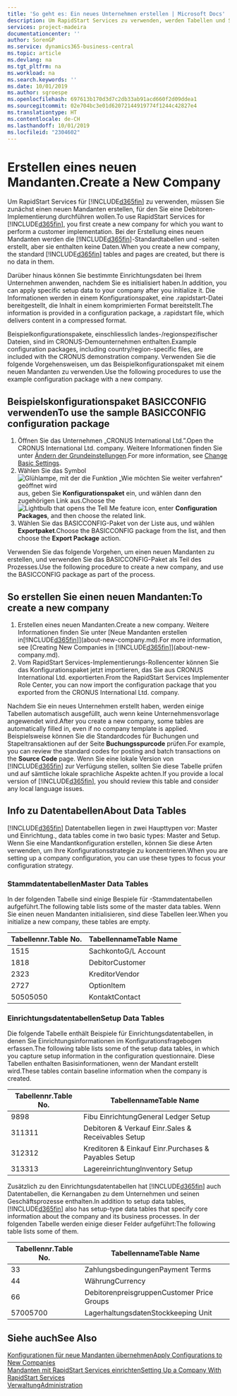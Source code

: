 ```yaml
---
title: 'So geht es: Ein neues Unternehmen erstellen | Microsoft Docs'
description: Um RapidStart Services zu verwenden, werden Tabellen und Seiten erstellt, aber sie enthalten keine Daten.
services: project-madeira
documentationcenter: ''
author: SorenGP
ms.service: dynamics365-business-central
ms.topic: article
ms.devlang: na
ms.tgt_pltfrm: na
ms.workload: na
ms.search.keywords: ''
ms.date: 10/01/2019
ms.author: sgroespe
ms.openlocfilehash: 697613b170d3d7c2db33ab91acd660f2d09ddea1
ms.sourcegitcommit: 02e704bc3e01d62072144919774f1244c42827e4
ms.translationtype: HT
ms.contentlocale: de-CH
ms.lasthandoff: 10/01/2019
ms.locfileid: "2304602"
---
```

# <a name="create-a-new-company"></a><span data-ttu-id="dbce0-103">Erstellen eines neuen Mandanten.</span><span class="sxs-lookup"><span data-stu-id="dbce0-103">Create a New Company</span></span>
<span data-ttu-id="dbce0-104">Um RapidStart Services für [!INCLUDE[d365fin](includes/d365fin_md.md)] zu verwenden, müssen Sie zunächst einen neuen Mandanten erstellen, für den Sie eine Debitoren-Implementierung durchführen wollen.</span><span class="sxs-lookup"><span data-stu-id="dbce0-104">To use RapidStart Services for [!INCLUDE[d365fin](includes/d365fin_md.md)], you first create a new company for which you want to perform a customer implementation.</span></span> <span data-ttu-id="dbce0-105">Bei der Erstellung eines neuen Mandanten werden die [!INCLUDE[d365fin](includes/d365fin_md.md)]-Standardtabellen und -seiten erstellt, aber sie enthalten keine Daten.</span><span class="sxs-lookup"><span data-stu-id="dbce0-105">When you create a new company, the standard [!INCLUDE[d365fin](includes/d365fin_md.md)] tables and pages are created, but there is no data in them.</span></span>

<span data-ttu-id="dbce0-106">Darüber hinaus können Sie bestimmte Einrichtungsdaten bei Ihrem Unternehmen anwenden, nachdem Sie es initialisiert haben.</span><span class="sxs-lookup"><span data-stu-id="dbce0-106">In addition, you can apply specific setup data to your company after you initialize it.</span></span> <span data-ttu-id="dbce0-107">Die Informationen werden in einem Konfigurationspaket, eine .rapidstart-Datei bereitgestellt, die Inhalt in einem komprimierten Format bereitstellt.</span><span class="sxs-lookup"><span data-stu-id="dbce0-107">The information is provided in a configuration package, a .rapidstart file, which delivers content in a compressed format.</span></span>  

<span data-ttu-id="dbce0-108">Beispielkonfigurationspakete, einschliesslich landes-/regionspezifischer Dateien, sind im CRONUS-Demounternehmen enthalten.</span><span class="sxs-lookup"><span data-stu-id="dbce0-108">Example configuration packages, including country/region-specific files, are included with the CRONUS demonstration company.</span></span> <span data-ttu-id="dbce0-109">Verwenden Sie die folgende Vorgehensweisen, um das Beispielkonfigurationspaket mit einem neuen Mandanten zu verwenden.</span><span class="sxs-lookup"><span data-stu-id="dbce0-109">Use the following procedures to use the example configuration package with a new company.</span></span>  

## <a name="to-use-the-sample-basicconfig-configuration-package"></a><span data-ttu-id="dbce0-110">Beispielskonfigurationspaket BASICCONFIG verwenden</span><span class="sxs-lookup"><span data-stu-id="dbce0-110">To use the sample BASICCONFIG configuration package</span></span>  
1. <span data-ttu-id="dbce0-111">Öffnen Sie das Unternehmen „CRONUS International Ltd.”.</span><span class="sxs-lookup"><span data-stu-id="dbce0-111">Open the CRONUS International Ltd. company.</span></span> <span data-ttu-id="dbce0-112">Weitere Informationen finden Sie unter [Ändern der Grundeinstellungen](ui-change-basic-settings.md).</span><span class="sxs-lookup"><span data-stu-id="dbce0-112">For more information, see [Change Basic Settings](ui-change-basic-settings.md).</span></span>
2. <span data-ttu-id="dbce0-113">Wählen Sie das Symbol ![Glühlampe, mit der die Funktion „Wie möchten Sie weiter verfahren“ geöffnet wird](media/ui-search/search_small.png "Wie möchten Sie weiter verfahren?") aus, geben Sie **Konfigurationspaket** ein, und wählen dann den zugehörigen Link aus.</span><span class="sxs-lookup"><span data-stu-id="dbce0-113">Choose the ![Lightbulb that opens the Tell Me feature](media/ui-search/search_small.png "Tell me what you want to do") icon, enter **Configuration Packages**, and then choose the related link.</span></span>  
3. <span data-ttu-id="dbce0-114">Wählen Sie das BASICCONFIG-Paket von der Liste aus, und wählen **Exportpaket**.</span><span class="sxs-lookup"><span data-stu-id="dbce0-114">Choose the BASICCONFIG package from the list, and then choose the **Export Package** action.</span></span>  

<span data-ttu-id="dbce0-115">Verwenden Sie das folgende Vorgehen, um einen neuen Mandanten zu erstellen, und verwenden Sie das BASICCONFIG-Paket als Teil des Prozesses.</span><span class="sxs-lookup"><span data-stu-id="dbce0-115">Use the following procedure to create a new company, and use the BASICCONFIG package as part of the process.</span></span>  

## <a name="to-create-a-new-company"></a><span data-ttu-id="dbce0-116">So erstellen Sie einen neuen Mandanten:</span><span class="sxs-lookup"><span data-stu-id="dbce0-116">To create a new company</span></span>  
1. <span data-ttu-id="dbce0-117">Erstellen eines neuen Mandanten.</span><span class="sxs-lookup"><span data-stu-id="dbce0-117">Create a new company.</span></span> <span data-ttu-id="dbce0-118">Weitere Informationen finden Sie unter [Neue Mandanten erstellen in[!INCLUDE[d365fin](includes/d365fin_md.md)]](about-new-company.md).</span><span class="sxs-lookup"><span data-stu-id="dbce0-118">For more information, see [Creating New Companies in [!INCLUDE[d365fin](includes/d365fin_md.md)]](about-new-company.md).</span></span>
2. <span data-ttu-id="dbce0-119">Vom RapidStart Services-Implementierungs-Rollencenter können Sie das Konfigurationspaket jetzt importieren, das Sie aus CRONUS International Ltd. exportierten.</span><span class="sxs-lookup"><span data-stu-id="dbce0-119">From the RapidStart Services Implementer Role Center, you can now import the configuration package that you exported from the CRONUS International Ltd. company.</span></span>

<span data-ttu-id="dbce0-120">Nachdem Sie ein neues Unternehmen erstellt haben, werden einige Tabellen automatisch ausgefüllt, auch wenn keine Unternehmensvorlage angewendet wird.</span><span class="sxs-lookup"><span data-stu-id="dbce0-120">After you create a new company, some tables are automatically filled in, even if no company template is applied.</span></span> <span data-ttu-id="dbce0-121">Beispielsweise können Sie die Standardcodes für Buchungen und Stapeltransaktionen auf der Seite **Buchungsspurcode** prüfen.</span><span class="sxs-lookup"><span data-stu-id="dbce0-121">For example, you can review the standard codes for posting and batch transactions on the **Source Code** page.</span></span> <span data-ttu-id="dbce0-122">Wenn Sie eine lokale Version von [!INCLUDE[d365fin](includes/d365fin_md.md)] zur Verfügung stellen, sollten Sie diese Tabelle prüfen und auf sämtliche lokale sprachliche Aspekte achten.</span><span class="sxs-lookup"><span data-stu-id="dbce0-122">If you provide a local version of [!INCLUDE[d365fin](includes/d365fin_md.md)], you should review this table and consider any local language issues.</span></span>

## <a name="about-data-tables"></a><span data-ttu-id="dbce0-123">Info zu Datentabellen</span><span class="sxs-lookup"><span data-stu-id="dbce0-123">About Data Tables</span></span>
[!INCLUDE[d365fin](includes/d365fin_md.md)]  <span data-ttu-id="dbce0-124">Datentabellen liegen in zwei Haupttypen vor: Master und Einrichtung.</span><span class="sxs-lookup"><span data-stu-id="dbce0-124">, data tables come in two basic types: Master and Setup.</span></span> <span data-ttu-id="dbce0-125">Wenn Sie eine Mandantkonfiguration erstellen, können Sie diese Arten verwenden, um Ihre Konfigurationsstrategie zu konzentrieren.</span><span class="sxs-lookup"><span data-stu-id="dbce0-125">When you are setting up a company configuration, you can use these types to focus your configuration strategy.</span></span>  

### <a name="master-data-tables"></a><span data-ttu-id="dbce0-126">Stammdatentabellen</span><span class="sxs-lookup"><span data-stu-id="dbce0-126">Master Data Tables</span></span>  
<span data-ttu-id="dbce0-127">In der folgenden Tabelle sind einige Bespiele für -Stammdatentabellen aufgeführt.</span><span class="sxs-lookup"><span data-stu-id="dbce0-127">The following table lists some of the master data tables.</span></span> <span data-ttu-id="dbce0-128">Wenn Sie einen neuen Mandanten initialisieren, sind diese Tabellen leer.</span><span class="sxs-lookup"><span data-stu-id="dbce0-128">When you initialize a new company, these tables are empty.</span></span>  

|<span data-ttu-id="dbce0-129">Tabellennr.</span><span class="sxs-lookup"><span data-stu-id="dbce0-129">Table No.</span></span>|<span data-ttu-id="dbce0-130">Tabellenname</span><span class="sxs-lookup"><span data-stu-id="dbce0-130">Table Name</span></span>|  
|-------------------|--------------------|  
|<span data-ttu-id="dbce0-131">15</span><span class="sxs-lookup"><span data-stu-id="dbce0-131">15</span></span>|<span data-ttu-id="dbce0-132">Sachkonto</span><span class="sxs-lookup"><span data-stu-id="dbce0-132">G/L Account</span></span>|  
|<span data-ttu-id="dbce0-133">18</span><span class="sxs-lookup"><span data-stu-id="dbce0-133">18</span></span>|<span data-ttu-id="dbce0-134">Debitor</span><span class="sxs-lookup"><span data-stu-id="dbce0-134">Customer</span></span>|  
|<span data-ttu-id="dbce0-135">23</span><span class="sxs-lookup"><span data-stu-id="dbce0-135">23</span></span>|<span data-ttu-id="dbce0-136">Kreditor</span><span class="sxs-lookup"><span data-stu-id="dbce0-136">Vendor</span></span>|  
|<span data-ttu-id="dbce0-137">27</span><span class="sxs-lookup"><span data-stu-id="dbce0-137">27</span></span>|<span data-ttu-id="dbce0-138">Option</span><span class="sxs-lookup"><span data-stu-id="dbce0-138">Item</span></span>|  
|<span data-ttu-id="dbce0-139">5050</span><span class="sxs-lookup"><span data-stu-id="dbce0-139">5050</span></span>|<span data-ttu-id="dbce0-140">Kontakt</span><span class="sxs-lookup"><span data-stu-id="dbce0-140">Contact</span></span>|  

### <a name="setup-data-tables"></a><span data-ttu-id="dbce0-141">Einrichtungsdatentabellen</span><span class="sxs-lookup"><span data-stu-id="dbce0-141">Setup Data Tables</span></span>  
<span data-ttu-id="dbce0-142">Die folgende Tabelle enthält Beispiele für Einrichtungsdatentabellen, in denen Sie Einrichtungsinformationen im Konfigurationsfragebogen erfassen.</span><span class="sxs-lookup"><span data-stu-id="dbce0-142">The following table lists some of the setup data tables, in which you capture setup information in the configuration questionnaire.</span></span> <span data-ttu-id="dbce0-143">Diese Tabellen enthalten Basisinformationen, wenn der Mandant erstellt wird.</span><span class="sxs-lookup"><span data-stu-id="dbce0-143">These tables contain baseline information when the company is created.</span></span>  

|<span data-ttu-id="dbce0-144">Tabellennr.</span><span class="sxs-lookup"><span data-stu-id="dbce0-144">Table No.</span></span>|<span data-ttu-id="dbce0-145">Tabellenname</span><span class="sxs-lookup"><span data-stu-id="dbce0-145">Table Name</span></span>|  
|-------------------|--------------------|  
|<span data-ttu-id="dbce0-146">98</span><span class="sxs-lookup"><span data-stu-id="dbce0-146">98</span></span>|<span data-ttu-id="dbce0-147">Fibu Einrichtung</span><span class="sxs-lookup"><span data-stu-id="dbce0-147">General Ledger Setup</span></span>|  
|<span data-ttu-id="dbce0-148">311</span><span class="sxs-lookup"><span data-stu-id="dbce0-148">311</span></span>|<span data-ttu-id="dbce0-149">Debitoren & Verkauf Einr.</span><span class="sxs-lookup"><span data-stu-id="dbce0-149">Sales & Receivables Setup</span></span>|  
|<span data-ttu-id="dbce0-150">312</span><span class="sxs-lookup"><span data-stu-id="dbce0-150">312</span></span>|<span data-ttu-id="dbce0-151">Kreditoren & Einkauf Einr.</span><span class="sxs-lookup"><span data-stu-id="dbce0-151">Purchases & Payables Setup</span></span>|  
|<span data-ttu-id="dbce0-152">313</span><span class="sxs-lookup"><span data-stu-id="dbce0-152">313</span></span>|<span data-ttu-id="dbce0-153">Lagereinrichtung</span><span class="sxs-lookup"><span data-stu-id="dbce0-153">Inventory Setup</span></span>|  

<span data-ttu-id="dbce0-154">Zusätzlich zu den Einrichtungsdatentabellen hat [!INCLUDE[d365fin](includes/d365fin_md.md)] auch Datentabellen, die Kernangaben zu dem Unternehmen und seinen Geschäftsprozesse enthalten.</span><span class="sxs-lookup"><span data-stu-id="dbce0-154">In addition to setup data tables, [!INCLUDE[d365fin](includes/d365fin_md.md)] also has setup-type data tables that specify core information about the company and its business processes.</span></span> <span data-ttu-id="dbce0-155">In der folgenden Tabelle werden einige dieser Felder aufgeführt:</span><span class="sxs-lookup"><span data-stu-id="dbce0-155">The following table lists some of them.</span></span>  

|<span data-ttu-id="dbce0-156">Tabellennr.</span><span class="sxs-lookup"><span data-stu-id="dbce0-156">Table No.</span></span>|<span data-ttu-id="dbce0-157">Tabellenname</span><span class="sxs-lookup"><span data-stu-id="dbce0-157">Table Name</span></span>|  
|-------------------|--------------------|  
|<span data-ttu-id="dbce0-158">3</span><span class="sxs-lookup"><span data-stu-id="dbce0-158">3</span></span>|<span data-ttu-id="dbce0-159">Zahlungsbedingungen</span><span class="sxs-lookup"><span data-stu-id="dbce0-159">Payment Terms</span></span>|  
|<span data-ttu-id="dbce0-160">4</span><span class="sxs-lookup"><span data-stu-id="dbce0-160">4</span></span>|<span data-ttu-id="dbce0-161">Währung</span><span class="sxs-lookup"><span data-stu-id="dbce0-161">Currency</span></span>|  
|<span data-ttu-id="dbce0-162">6</span><span class="sxs-lookup"><span data-stu-id="dbce0-162">6</span></span>|<span data-ttu-id="dbce0-163">Debitorenpreisgruppen</span><span class="sxs-lookup"><span data-stu-id="dbce0-163">Customer Price Groups</span></span>|  
|<span data-ttu-id="dbce0-164">5700</span><span class="sxs-lookup"><span data-stu-id="dbce0-164">5700</span></span>|<span data-ttu-id="dbce0-165">Lagerhaltungsdaten</span><span class="sxs-lookup"><span data-stu-id="dbce0-165">Stockkeeping Unit</span></span>|

  

## <a name="see-also"></a><span data-ttu-id="dbce0-166">Siehe auch</span><span class="sxs-lookup"><span data-stu-id="dbce0-166">See Also</span></span>  
[<span data-ttu-id="dbce0-167">Konfigurationen für neue Mandanten übernehmen</span><span class="sxs-lookup"><span data-stu-id="dbce0-167">Apply Configurations to New Companies</span></span>](admin-apply-configuration-to-new-companies.md)  
[<span data-ttu-id="dbce0-168">Mandanten mit RapidStart Services einrichten</span><span class="sxs-lookup"><span data-stu-id="dbce0-168">Setting Up a Company With RapidStart Services</span></span>](admin-set-up-a-company-with-rapidstart.md)  
[<span data-ttu-id="dbce0-169">Verwaltung</span><span class="sxs-lookup"><span data-stu-id="dbce0-169">Administration</span></span>](admin-setup-and-administration.md)
